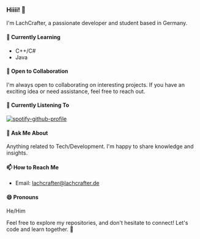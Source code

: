 ### Hiiii! 👋

I'm LachCrafter, a passionate developer and student based in Germany.

#### 🌱 Currently Learning
- C++/C#
- Java

#### 👯 Open to Collaboration
I'm always open to collaborating on interesting projects. If you have an exciting idea or need assistance, feel free to reach out.

#### 🎵 Currently Listening To
[![spotify-github-profile](https://spotify-github-profile.vercel.app/api/view?uid=313nmwumgcxawim23nzjpcv6zjxq&cover_image=true&theme=natemoo-re&show_offline=false&background_color=121212&interchange=false&bar_color=53b14f&bar_color_cover=false)](https://github.com/kittinan/spotify-github-profile)

#### 💬 Ask Me About
Anything related to Tech/Development. I'm happy to share knowledge and insights.

#### 📫 How to Reach Me
- Email: lachcrafter@lachcrafter.de

#### 😄 Pronouns
He/Him

Feel free to explore my repositories, and don't hesitate to connect! Let's code and learn together. 🚀

